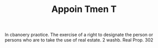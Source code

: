 ---
title: Appoin Tmen T
letter: A
permalink: "/definitions/bld-appoin-tmen-t.html"
body: In cbanoery praotice. The exercise of a right to designate the person or persons
  who are to take the use of real estate. 2 washb. Real Prop. 302
published_at: '2018-07-07'
source: Black's Law Dictionary 2nd Ed (1910)
layout: post
---